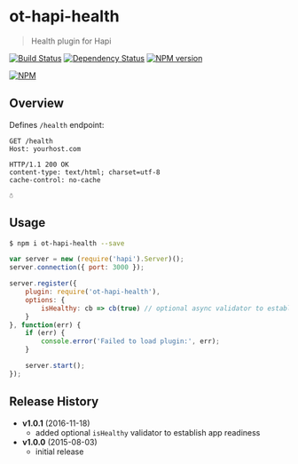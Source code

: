 # ot-hapi-health
> Health plugin for Hapi

[![Build Status](https://secure.travis-ci.org/ArnoldZokas/ot-hapi-health.png?branch=master)](http://travis-ci.org/ArnoldZokas/ot-hapi-health) [![Dependency Status](https://david-dm.org/ArnoldZokas/ot-hapi-health.svg)](https://david-dm.org/ArnoldZokas/ot-hapi-health) [![NPM version](https://badge.fury.io/js/ot-hapi-health.svg)](http://badge.fury.io/js/ot-hapi-health)

[![NPM](https://nodei.co/npm/ot-hapi-health.png?downloads=true&stars=true)](https://nodei.co/npm/ot-hapi-health)

## Overview
Defines `/health` endpoint:
```
GET /health
Host: yourhost.com

HTTP/1.1 200 OK
content-type: text/html; charset=utf-8
cache-control: no-cache

☃
```

## Usage
```sh
$ npm i ot-hapi-health --save
```

```js
var server = new (require('hapi').Server)();
server.connection({ port: 3000 });

server.register({
    plugin: require('ot-hapi-health'),
    options: {
    	isHealthy: cb => cb(true) // optional async validator to establish app readiness
	}
}, function(err) {
    if (err) {
        console.error('Failed to load plugin:', err);
    }

    server.start();
});
```

## Release History
- **v1.0.1** (2016-11-18)
    - added optional `isHealthy` validator to establish app readiness
- **v1.0.0** (2015-08-03)
    - initial release

